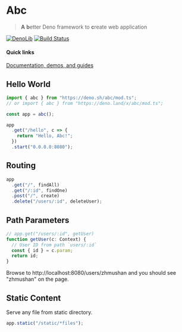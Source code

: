 # Abc

> **A** **b**etter Deno framework to **c**reate web application

[![DenoLib](https://denolib.com/badge?scope=zhmushan&repo=abc&style=flat-square)](https://denolib.com)
[![Build Status](https://img.shields.io/travis/zhmushan/abc.svg?style=flat-square)](https://travis-ci.org/zhmushan/abc)

#### Quick links

[Documentation, demos, and guides](docs/table_of_contents.md)

## Hello World

```ts
import { abc } from "https://deno.sh/abc/mod.ts";
// or import { abc } from "https://deno.land/x/abc/mod.ts";

const app = abc();

app
  .get("/hello", c => {
    return "Hello, Abc!";
  })
  .start("0.0.0.0:8080");
```

## Routing

```ts
app
  .get("/", findAll)
  .get("/:id", findOne)
  .post("/", create)
  .delete("/users/:id", deleteUser);
```

## Path Parameters

```ts
// app.get("/users/:id", getUser)
function getUser(c: Context) {
  // User ID from path `users/:id`
  const { id } = c.param;
  return id;
}
```

Browse to http://localhost:8080/users/zhmushan and you should see "zhmushan" on the page.

## Static Content

Serve any file from static directory.

```ts
app.static("/static/*files");
```
